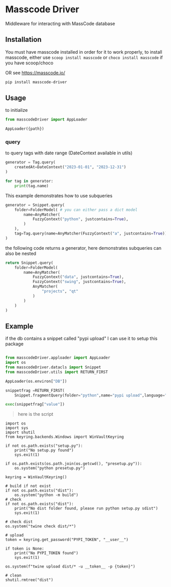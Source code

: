 # Masscode Driver
Middleware for interacting with MassCode database

## Installation
You must have masscode installed in order for it to work properly, to install masscode, either use `scoop install masscode` or `choco install masscode` 
if you have scoop/choco

OR see https://masscode.io/

```bash
pip install masscode-driver
```

## Usage

to initialize
```py
from masscodeDriver import AppLoader

AppLoader({path})
```

### query
to query tags with date range (DateContext available in utils)
```py
generator = Tag.query(
    createdAt=DateContext("2023-01-01", "2023-12-31")
)

for tag in generator:
    print(tag.name)
```

This example demonstrates how to use subqueries
```py
generator = Snippet.query(
    folder=FolderModel( # you can either pass a dict model
        name=AnyMatcher(
            FuzzyContext("python", justcontains=True),
        )
    ),
    tag=Tag.query(name=AnyMatcher(FuzzyContext("a", justcontains=True))), # or pass a generator
)
```

the following code returns a generator, here demonstrates subqueries can also be nested
```py
return Snippet.query(
    folder=FolderModel(
        name=AnyMatcher(
            FuzzyContext("data", justcontains=True),
            FuzzyContext("swing", justcontains=True),
            AnyMatcher(
                "projects", "qt"
            )
        )
    )
)
```

## Example
if the db contains a snippet called "pypi upload"
I can use it to setup this package
```py

from masscodeDriver.apploader import AppLoader
import os
from masscodeDriver.datacls import Snippet
from masscodeDriver.utils import RETURN_FIRST

AppLoader(os.environ["DB"])

snippetfrag =RETURN_FIRST(
    Snippet.fragmentQuery(folder="python",name="pypi upload",language="python"))

exec(snippetfrag["value"])

```

> here is the script
```
import os
import sys
import shutil
from keyring.backends.Windows import WinVaultKeyring

if not os.path.exists("setup.py"):
    print("No setup.py found")
    sys.exit(1)

if os.path.exists(os.path.join(os.getcwd(), "presetup.py")):
    os.system("python presetup.py")

keyring = WinVaultKeyring()

# build if not exist
if not os.path.exists("dist"):
    os.system("python -m build")
# check
if not os.path.exists("dist"):
    print("No dist folder found, please run python setup.py sdist")
    sys.exit(1)

# check dist
os.system("twine check dist/*")

# upload
token = keyring.get_password("PYPI_TOKEN", "__user__")

if token is None:
    print("No PYPI_TOKEN found")
    sys.exit(1)

os.system(f"twine upload dist/* -u __token__ -p {token}")

# clean
shutil.rmtree("dist")

```